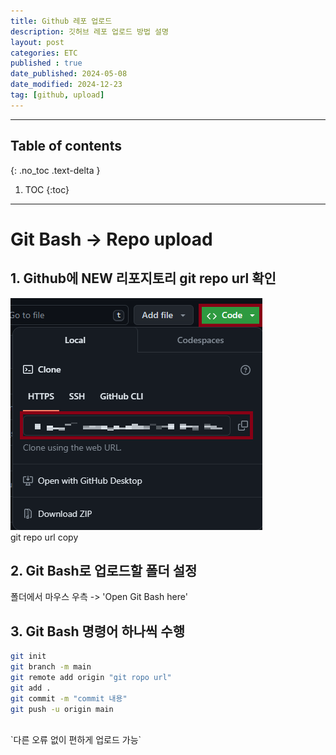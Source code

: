 ```yaml
---
title: Github 레포 업로드
description: 깃허브 레포 업로드 방법 설명
layout: post
categories: ETC
published : true
date_published: 2024-05-08
date_modified: 2024-12-23
tag: [github, upload]
---
```

---
## Table of contents
{: .no_toc .text-delta }

1. TOC
{:toc}
---

<!-- 글의 제목은 #
    나머지 큰 제목은 ##
    이후 나머지는 3개이상 -->

# Git Bash -> Repo upload

## 1. Github에 NEW 리포지토리 git repo url 확인
![docs](/assets/img/git-3.1.png)<br>
git repo url copy
<br>

## 2. Git Bash로 업로드할 폴더 설정
폴더에서 마우스 우측 -> 'Open Git Bash here'
<br>

## 3. Git Bash 명령어 하나씩 수행
```bash
git init
git branch -m main
git remote add origin "git ropo url"
git add .
git commit -m "commit 내용"
git push -u origin main
```
<br>
`다른 오류 없이 편하게 업로드 가능`